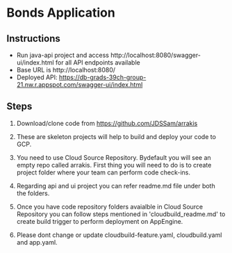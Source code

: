 # Bonds Application

## Instructions
- Run java-api project and access http://localhost:8080/swagger-ui/index.html for all API endpoints available
- Base URL is http://localhost:8080/
- Deployed API: https://db-grads-39ch-group-21.nw.r.appspot.com/swagger-ui/index.html

## Steps

<p>

1. Download/clone code from https://github.com/JDSSam/arrakis

2. These are skeleton projects will help to build and deploy your code to GCP. 

3. You need to use Cloud Source Repository. Bydefault you will see an empty repo called arrakis. First thing you will need to do is to create project folder where your team can perform code check-ins.

4. Regarding api and ui project you can refer readme.md file under both the folders.

5. Once you have code repository folders avaialble in Cloud Source Repository you can follow steps mentioned in 'cloudbuild_readme.md' to create build trigger to perform deployment on AppEngine.

6. Please dont change or update cloudbuild-feature.yaml, cloudbuild.yaml and app.yaml.
</p>
